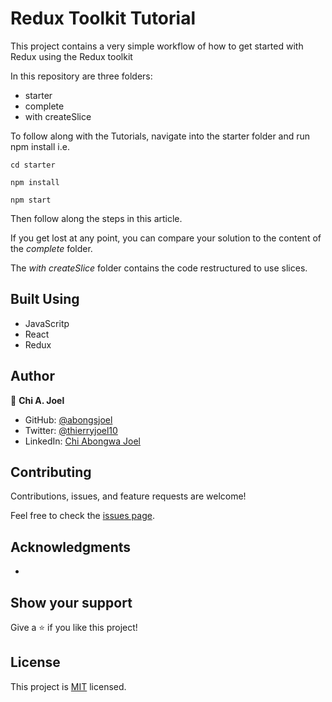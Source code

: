 # Redux Toolkit Tutorial

This project contains a very simple workflow of how to get started with Redux using the Redux toolkit

In this repository are three folders:

- starter
- complete
- with createSlice

To follow along with the Tutorials, navigate into the starter folder and run npm install i.e.

```
cd starter

npm install

npm start
```

Then follow along the steps in this article.

If you get lost at any point, you can compare your solution to the content of the _complete_ folder.

The _with createSlice_ folder contains the code restructured to use slices.

## Built Using

- JavaScritp
- React
- Redux

## Author

👤 **Chi A. Joel**

- GitHub: [@abongsjoel](https://github.com/abongsjoel)
- Twitter: [@thierryjoel10](https://twitter.com/ThierryJoel10)
- LinkedIn: [Chi Abongwa Joel](https://www.linkedin.com/in/chi-abongwa-joel-b4285a97/)

## Contributing

Contributions, issues, and feature requests are welcome!

Feel free to check the [issues page](https://github.com/abongsjoel/redux-toolkit/issues).

## Acknowledgments

- []()


## Show your support
Give a ⭐️ if you like this project!

## License
  <p>This project is <a href="../main/LICENSE">MIT</a> licensed.</p>
